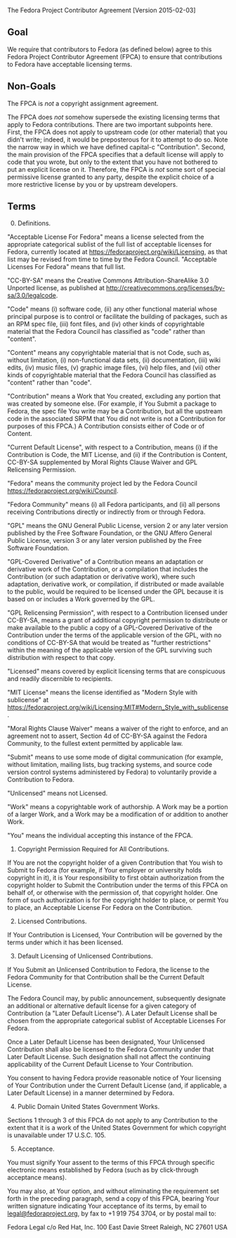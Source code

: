 The Fedora Project Contributor Agreement
[Version 2015-02-03]


Goal
----

We require that contributors to Fedora (as defined below) agree to
this Fedora Project Contributor Agreement (FPCA) to ensure that
contributions to Fedora have acceptable licensing terms.


Non-Goals
---------

The FPCA is *not* a copyright assignment agreement.

The FPCA does *not* somehow supersede the existing licensing terms
that apply to Fedora contributions.  There are two important subpoints
here.  First, the FPCA does not apply to upstream code (or other
material) that you didn't write; indeed, it would be preposterous for
it to attempt to do so.  Note the narrow way in which we have defined
capital-c "Contribution".  Second, the main provision of the FPCA
specifies that a default license will apply to code that you wrote,
but only to the extent that you have not bothered to put an explicit
license on it. Therefore, the FPCA is *not* some sort of special
permissive license granted to any party, despite the explicit choice
of a more restrictive license by you or by upstream developers.


Terms
-----

0.  Definitions.

"Acceptable License For Fedora" means a license selected from the
appropriate categorical sublist of the full list of acceptable
licenses for Fedora, currently located at
https://fedoraproject.org/wiki/Licensing, as that list may be revised
from time to time by the Fedora Council.  "Acceptable Licenses
For Fedora" means that full list.

"CC-BY-SA" means the Creative Commons Attribution-ShareAlike 3.0
Unported license, as published at
<http://creativecommons.org/licenses/by-sa/3.0/legalcode>.

"Code" means (i) software code, (ii) any other functional material
whose principal purpose is to control or facilitate the building of
packages, such as an RPM spec file, (iii) font files, and (iv) other
kinds of copyrightable material that the Fedora Council has
classified as "code" rather than "content".

"Content" means any copyrightable material that is not Code, such as,
without limitation, (i) non-functional data sets, (ii) documentation,
(iii) wiki edits, (iv) music files, (v) graphic image files, (vi) help
files, and (vii) other kinds of copyrightable material that the Fedora
Council has classified as "content" rather than "code".

"Contribution" means a Work that You created, excluding any portion
that was created by someone else.  (For example, if You Submit a
package to Fedora, the spec file You write may be a Contribution, but
all the upstream code in the associated SRPM that You did not write is
not a Contribution for purposes of this FPCA.)  A Contribution
consists either of Code or of Content.

"Current Default License", with respect to a Contribution, means (i)
if the Contribution is Code, the MIT License, and (ii) if the
Contribution is Content, CC-BY-SA supplemented by Moral Rights Clause
Waiver and GPL Relicensing Permission.

"Fedora" means the community project led by the Fedora Council
<https://fedoraproject.org/wiki/Council>.

"Fedora Community" means (i) all Fedora participants, and (ii) all
persons receiving Contributions directly or indirectly from or through
Fedora.

"GPL" means the GNU General Public License, version 2 or any later
version published by the Free Software Foundation, or the GNU Affero
General Public License, version 3 or any later version published by
the Free Software Foundation.

"GPL-Covered Derivative" of a Contribution means an adaptation or
derivative work of the Contribution, or a compilation that includes
the Contribution (or such adaptation or derivative work), where such
adaptation, derivative work, or compilation, if distributed or made
available to the public, would be required to be licensed under the
GPL because it is based on or includes a Work governed by the GPL.

"GPL Relicensing Permission", with respect to a Contribution licensed
under CC-BY-SA, means a grant of additional copyright permission to
distribute or make available to the public a copy of a GPL-Covered
Derivative of the Contribution under the terms of the applicable
version of the GPL, with no conditions of CC-BY-SA that would be
treated as "further restrictions" within the meaning of the applicable
version of the GPL surviving such distribution with respect to that
copy.

"Licensed" means covered by explicit licensing terms that are
conspicuous and readily discernible to recipients.

"MIT License" means the license identified as "Modern Style with
sublicense" at
<https://fedoraproject.org/wiki/Licensing:MIT#Modern_Style_with_sublicense>.

"Moral Rights Clause Waiver" means a waiver of the right to enforce,
and an agreement not to assert, Section 4d of CC-BY-SA against the
Fedora Community, to the fullest extent permitted by applicable law.

"Submit" means to use some mode of digital communication (for example,
without limitation, mailing lists, bug tracking systems, and source
code version control systems administered by Fedora) to voluntarily
provide a Contribution to Fedora.

"Unlicensed" means not Licensed.

"Work" means a copyrightable work of authorship. A Work may be a
portion of a larger Work, and a Work may be a modification of or
addition to another Work.

"You" means the individual accepting this instance of the FPCA.


1. Copyright Permission Required for All Contributions.

If You are not the copyright holder of a given Contribution that You
wish to Submit to Fedora (for example, if Your employer or university
holds copyright in it), it is Your responsibility to first obtain
authorization from the copyright holder to Submit the Contribution
under the terms of this FPCA on behalf of, or otherwise with the
permission of, that copyright holder.  One form of such authorization
is for the copyright holder to place, or permit You to place, an
Acceptable License For Fedora on the Contribution.


2.  Licensed Contributions.

If Your Contribution is Licensed, Your Contribution will be governed
by the terms under which it has been licensed.


3.  Default Licensing of Unlicensed Contributions.

If You Submit an Unlicensed Contribution to Fedora, the license to the
Fedora Community for that Contribution shall be the Current Default
License.

The Fedora Council may, by public announcement, subsequently
designate an additional or alternative default license for a given
category of Contribution (a "Later Default License"). A Later Default
License shall be chosen from the appropriate categorical sublist of
Acceptable Licenses For Fedora.

Once a Later Default License has been designated, Your Unlicensed
Contribution shall also be licensed to the Fedora Community under that
Later Default License.  Such designation shall not affect the
continuing applicability of the Current Default License to Your
Contribution.

You consent to having Fedora provide reasonable notice of Your
licensing of Your Contribution under the Current Default License (and,
if applicable, a Later Default License) in a manner determined by
Fedora.

4.  Public Domain United States Government Works.

Sections 1 through 3 of this FPCA do not apply to any Contribution to
the extent that it is a work of the United States Government for which
copyright is unavailable under 17 U.S.C. 105.
 
5.  Acceptance.

You must signify Your assent to the terms of this FPCA through
specific electronic means established by Fedora (such as by
click-through acceptance means).

You may also, at Your option, and without eliminating the requirement
set forth in the preceding paragraph, send a copy of this FPCA,
bearing Your written signature indicating Your acceptance of its
terms, by email to legal@fedoraproject.org, by fax to +1 919 754 3704,
or by postal mail to:

  Fedora Legal
  c/o Red Hat, Inc.
  100 East Davie Street
  Raleigh, NC 27601
  USA
